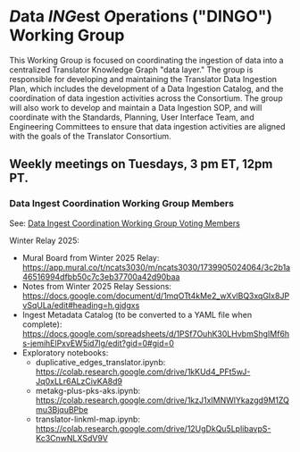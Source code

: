 # *D*ata *ING*est *O*perations ("DINGO") Working Group

This Working Group is focused on coordinating the ingestion of data into a centralized Translator Knowledge Graph "data layer." 
The group is responsible for developing and maintaining the Translator Data Ingestion Plan, which includes the development of a Data 
Ingestion Catalog, and the coordination of data ingestion activities across the Consortium. The group will 
also work to develop and maintain a Data Ingestion SOP, and will coordinate with the Standards, Planning, User Interface Team, and Engineering 
Committees to ensure that data ingestion activities are aligned with the goals of the Translator Consortium.

## Weekly meetings on Tuesdays, 3 pm ET, 12pm PT.


### Data Ingest Coordination Working Group Members
See: [Data Ingest Coordination Working Group Voting Members](WG-Members.md)

Winter Relay 2025:

- Mural Board from Winter 2025 Relay: https://app.mural.co/t/ncats3030/m/ncats3030/1739905024064/3c2b1a46516994dfbb50c7c3eb37700a42d90baa
- Notes from Winter 2025 Relay Sessions: https://docs.google.com/document/d/1mqOTt4kMe2_wXvlBQ3xqGIx8JPvSqULa/edit#heading=h.gjdgxs
- Ingest Metadata Catalog (to be converted to a YAML file when complete): https://docs.google.com/spreadsheets/d/1PSf7OuhK30LHvbmShgIMf6hs-jemihElPxvEW5id7lg/edit?gid=0#gid=0 
- Exploratory notebooks:
  - duplicative_edges_translator.ipynb: https://colab.research.google.com/drive/1kKUd4_PFt5wJ-Jq0xLLr6ALzCivKA8d9
  - metakg-plus-pks-aks.ipynb: https://colab.research.google.com/drive/1kzJ1xIMNWlYkazgd9M1ZQmu3BjquBPbe
  - translator-linkml-map.ipynb: https://colab.research.google.com/drive/12UgDkQu5LplibavpS-Kc3CnwNLXSdV9V

